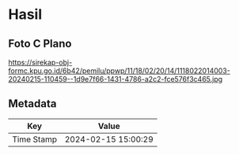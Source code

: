 # Hasil

## Foto C Plano

https://sirekap-obj-formc.kpu.go.id/6b42/pemilu/ppwp/11/18/02/20/14/1118022014003-20240215-110459--1d9e7f66-1431-4786-a2c2-fce576f3c465.jpg


## Metadata

| Key        | Value               |
| ---------- | ------------------- |
| Time Stamp | 2024-02-15 15:00:29 |



